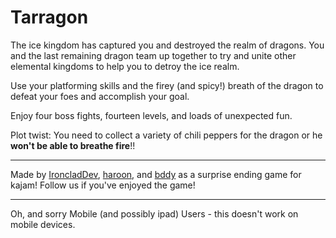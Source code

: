 # Tarragon

The ice kingdom has captured you and destroyed the realm of dragons.  You and the last remaining dragon team up together to try and unite other elemental kingdoms to help you to detroy the ice realm.

Use your platforming skills and the firey (and spicy!) breath of the dragon to defeat your foes and accomplish your goal.

Enjoy four boss fights, fourteen levels, and loads of unexpected fun.

Plot twist: You need to collect a variety of chili peppers for the dragon or he **won't be able to breathe fire**!!

---

Made by [IroncladDev](https://replit.com/@IroncladDev), [haroon](https://replit.com/@haroon), and [bddy](https://replit.com/@bddy) as a surprise ending game for kajam!
Follow us if you've enjoyed the game!

---

Oh, and sorry Mobile (and possibly ipad) Users - this doesn't work on mobile devices.